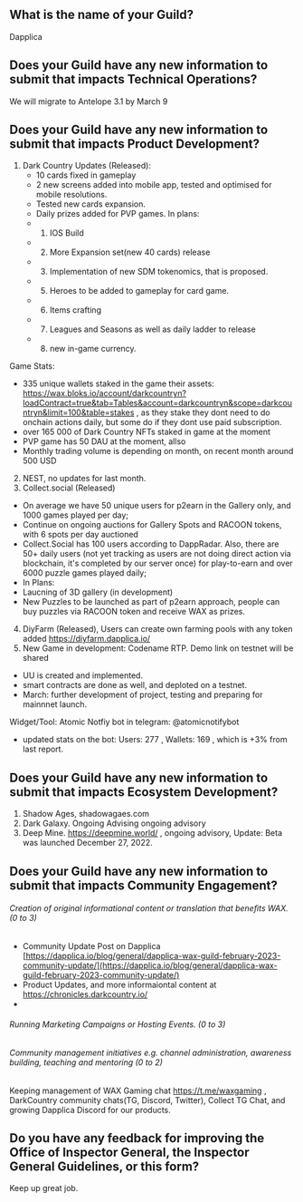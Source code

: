 ## What is the name of your Guild?

Dapplica

## Does your Guild have any new information to submit that impacts Technical Operations?

We will migrate to Antelope 3.1 by March 9

## Does your Guild have any new information to submit that impacts Product Development?

1. Dark Country Updates (Released):
    - 10 cards fixed in gameplay
    - 2 new screens added into mobile app, tested and optimised for mobile resolutions.
    - Tested new cards expansion.
    - Daily prizes added for PVP games. 
    In plans:    
    - 1) IOS Build
    - 2) More Expansion set(new 40 cards) release
    - 3) Implementation of new SDM tokenomics, that is proposed. 
    - 5) Heroes to be added to gameplay for card game.
    - 6) Items crafting
    - 7) Leagues and Seasons as well as daily ladder to release
   - 8) new in-game currency. 
  
  Game Stats: 
  - 335 unique wallets staked in the game their assets: https://wax.bloks.io/account/darkcountryn?loadContract=true&tab=Tables&account=darkcountryn&scope=darkcountryn&limit=100&table=stakes , as they stake they dont need to do onchain actions daily, but some do if they dont use paid subscription. 
  - over 165 000 of Dark Country NFTs staked in game at the moment
  - PVP game has 50 DAU at the moment, allso 
  - Monthly trading volume is depending on month, on recent month around 500 USD
  

2. NEST, no updates for last month. 
3. Collect.social (Released)
  - On average we have 50 unique users for p2earn in the Gallery only, and 1000 games played per day;
  - Continue on ongoing auctions for Gallery Spots and RACOON tokens, with 6 spots per day auctioned 
  - Collect.Social has 100 users according to DappRadar. Also, there are 50+ daily users (not yet tracking as users are not doing direct action via blockchain, it's completed by our server once) for play-to-earn and over 6000 puzzle games played daily;
  - In Plans:
  -  Laucning of 3D gallery (in development)
  -  New Puzzles to be launched as part of p2earn approach, people can buy puzzles via RACOON token and receive WAX as prizes. 
4. DiyFarm (Released), Users can create own farming pools with any token added  https://diyfarm.dapplica.io/ 
5. New Game in development: Codename RTP. Demo link on testnet will be shared
 - UU is created and implemented.
 - smart contracts are done as well, and deploted on a testnet.
 - March: further development of project, testing and preparing for mainnnet launch. 


Widget/Tool: Atomic Notfiy bot in telegram: @atomicnotifybot
   - updated stats on the bot: Users: 277 , Wallets: 169 , which is +3% from last report.


## Does your Guild have any new information to submit that impacts Ecosystem Development?

1. Shadow Ages, shadowagaes.com  
2. Dark Galaxy. Ongoing Advising ongoing advisory
3. Deep Mine. https://deepmine.world/ , ongoing advisory, Update: Beta was launched December 27, 2022. 

## Does your Guild have any new information to submit that impacts Community Engagement?

###### Creation of original informational content or translation that benefits WAX. (0 to 3)

- Community Update Post on Dapplica [https://dapplica.io/blog/general/dapplica-wax-guild-february-2023-community-update/](https://dapplica.io/blog/general/dapplica-wax-guild-february-2023-community-update/) 
- Product Updates, and more informaiontal content at https://chronicles.darkcountry.io/ 
- 

###### Running Marketing Campaigns or Hosting Events. (0 to 3)



###### Community management initiatives e.g. channel administration, awareness building, teaching and mentoring (0 to 2)
Keeping management of WAX Gaming chat https://t.me/waxgaming , DarkCountry community chats(TG, Discord, Twitter), Collect TG Chat, and growing Dapplica Discord for our products. 

## Do you have any feedback for improving the Office of Inspector General, the Inspector General Guidelines, or this form?

Keep up great job. 
